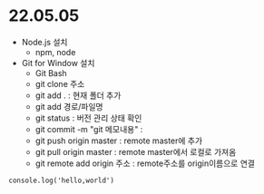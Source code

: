 # 22.05.05
- Node.js 설치
    - npm, node
- Git for Window 설치
    - Git Bash
    - git clone 주소
    - git add . : 현재 폴더 추가
    - git add 경로/파일명
    - git status : 버전 관리 상태 확인
    - git commit -m "git 메모내용" : 
    - git push origin master : remote master에 추가
    - git pull origin master : remote master에서 로컬로 가져옴
    - git remote add origin 주소 : remote주소를 origin이름으로 연결

```
console.log('hello,world')
```